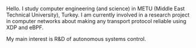Hello. I study computer engineering (and science) in METU (Middle East Technical University), Turkey. I am currently involved in a research project in computer networks about making any transport protocol reliable using XDP and eBPF.

My main interest is R&D of autonomous systems control.
<!--
- 🔭 I’m currently working on ...
- 🌱 I’m currently learning ...
- 👯 I’m looking to collaborate on ...
- 🤔 I’m looking for help with ...
- 💬 Ask me about ...
- 📫 How to reach me: ...
- 😄 Pronouns: ...
- ⚡ Fun fact: ...
-->
